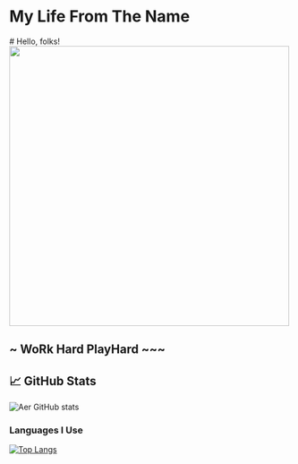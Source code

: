 <h1>My Life From The Name</h1>
# Hello, folks! <img src="https://c8.alamy.com/comp/PF3NWT/desktop-source-code-and-technology-background-developer-or-programer-with-coding-and-programming-wallpaper-by-computer-language-and-source-code-com-PF3NWT.jpg" width="500">

## ~ WoRk Hard PlayHard ~~~

## &#x1f4c8; GitHub Stats
![Aer GitHub stats](https://github-readme-stats.vercel.app/api?username=airlangga2403&show_icons=true&theme=radical)

### **Languages I Use**
[![Top Langs](https://github-readme-stats.vercel.app/api/top-langs/?username=airlangga2403&layout=compact)](https://github.com/airlangga2403/github-readme-stats)
